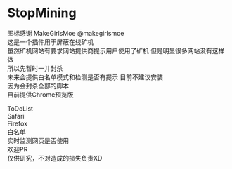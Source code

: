 # StopMining  
图标感谢 MakeGirlsMoe @makegirlsmoe  
这是一个插件用于屏蔽在线矿机  
虽然矿机网站有要求网站提供商提示用户使用了矿机
但是明显很多网站没有这样做  
所以先暂时一并封杀  
未来会提供白名单模式和检测是否有提示
目前不建议安装  
因为会封杀全部的脚本    
目前提供Chrome预览版  

ToDoList  
Safari  
Firefox  
白名单  
实时监测网页是否使用  
欢迎PR  
仅供研究，不对造成的损失负责XD  
